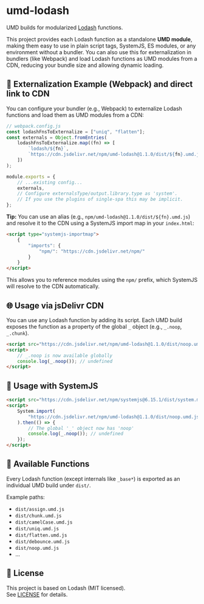 # umd-lodash

UMD builds for modularized [Lodash](https://lodash.com/) functions.

This project provides each Lodash function as a standalone **UMD module**, making them easy to use in plain script tags, SystemJS, ES modules, or any environment without a bundler. You can also use this for externalization in bundlers (like Webpack) and load Lodash functions as UMD modules from a CDN, reducing your bundle size and allowing dynamic loading.

## 🚀 Externalization Example (Webpack) and direct link to CDN

You can configure your bundler (e.g., Webpack) to externalize Lodash functions and load them as UMD modules from a CDN:

```js
// webpack.config.js
const lodashFnsToExternalize = ["uniq", "flatten"];
const externals = Object.fromEntries(
    lodashFnsToExternalize.map((fn) => [
        `lodash/${fn}`,
        `https://cdn.jsdelivr.net/npm/umd-lodash@1.1.0/dist/${fn}.umd.js`,
    ])
);

module.exports = {
    // ...existing config...
    externals,
    // Configure externalsType/output.library.type as 'system'.
    // If you use the plugins of single-spa this may be implicit.
};
```

**Tip:** You can use an alias (e.g., `npm/umd-lodash@1.1.0/dist/${fn}.umd.js`) and resolve it to the CDN using a SystemJS import map in your `index.html`:

```html
<script type="systemjs-importmap">
    {
        "imports": {
            "npm/": "https://cdn.jsdelivr.net/npm/"
        }
    }
</script>
```

This allows you to reference modules using the `npm/` prefix, which SystemJS will resolve to the CDN automatically.

## 🌐 Usage via jsDelivr CDN

You can use any Lodash function by adding its script. Each UMD build exposes the function as a property of the global `_` object (e.g., `_.noop`, `_.chunk`).

```html
<script src="https://cdn.jsdelivr.net/npm/umd-lodash@1.1.0/dist/noop.umd.js"></script>
<script>
    // _.noop is now available globally
    console.log(_.noop()); // undefined
</script>
```

## 🔧 Usage with SystemJS

```html
<script src="https://cdn.jsdelivr.net/npm/systemjs@6.15.1/dist/system.min.js"></script>
<script>
    System.import(
        "https://cdn.jsdelivr.net/npm/umd-lodash@1.1.0/dist/noop.umd.js"
    ).then(() => {
        // The global '_' object now has 'noop'
        console.log(_.noop()); // undefined
    });
</script>
```

## 📂 Available Functions

Every Lodash function (except internals like `_base*`) is exported as an individual UMD build under `dist/`.

Example paths:

-   `dist/assign.umd.js`
-   `dist/chunk.umd.js`
-   `dist/camelCase.umd.js`
-   `dist/uniq.umd.js`
-   `dist/flatten.umd.js`
-   `dist/debounce.umd.js`
-   `dist/noop.umd.js`
-   ...

## 📜 License

This project is based on Lodash (MIT licensed).  
See [LICENSE](./LICENSE) for details.
